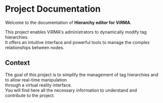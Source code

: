 # Project Documentation

Welcome to the documentation of **Hierarchy editor for ViRMA**.

This project enables ViRMA's administrators to dynamically modify tag hierarchies.  
It offers an intuitive interface and powerful tools to manage the complex relationships between nodes.

## Context

The goal of this project is to simplify the management of tag hierarchies and to allow real-time manipulation  
through a virtual reality interface.  
You will find here all the necessary information to understand and contribute to the project.
